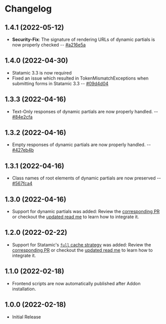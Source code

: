 # Changelog

## 1.4.1 (2022-05-12)

- **Security-Fix**: The signature of rendering URLs of dynamic partials is now properly checked -- [#a216e5a](https://github.com/alpshq/statamic-cache-evader/commit/a216e5a)

## 1.4.0 (2022-04-30)

- Statamic 3.3 is now required
- Fixed an issue which resulted in TokenMismatchExceptions when submitting forms in Statamic 3.3 -- [#09d4d04](https://github.com/alpshq/statamic-cache-evader/commit/09d4d04)

## 1.3.3 (2022-04-16)

- Text-Only responses of dynamic partials are now properly handled. -- [#84e2cfa](https://github.com/alpshq/statamic-cache-evader/commit/84e2cfa)

## 1.3.2 (2022-04-16)

- Empty responses of dynamic partials are now properly handled. -- [#427eb4b](https://github.com/alpshq/statamic-cache-evader/commit/427eb4b)

## 1.3.1 (2022-04-16)

- Class names of root elements of dynamic partials are now preserved -- [#567fca4](https://github.com/alpshq/statamic-cache-evader/commit/567fca481a87973f7a69564e1d8ec2f5b31ef05f) 

## 1.3.0 (2022-04-16)

- Support for dynamic partials was added: Review the [corresponding PR](https://github.com/alpshq/statamic-cache-evader/pull/2) or checkout the [updated read me](README.md) to learn how to integrate it.

## 1.2.0 (2022-02-22)

- Support for Statamic's [`full` cache strategy](https://statamic.dev/static-caching#file-driver) was added: Review the [corresponding PR](https://github.com/alpshq/statamic-cache-evader/pull/1) or checkout the [updated read me](README.md) to learn how to integrate it.

## 1.1.0 (2022-02-18)

- Frontend scripts are now automatically published after Addon installation.

## 1.0.0 (2022-02-18)

- Initial Release
